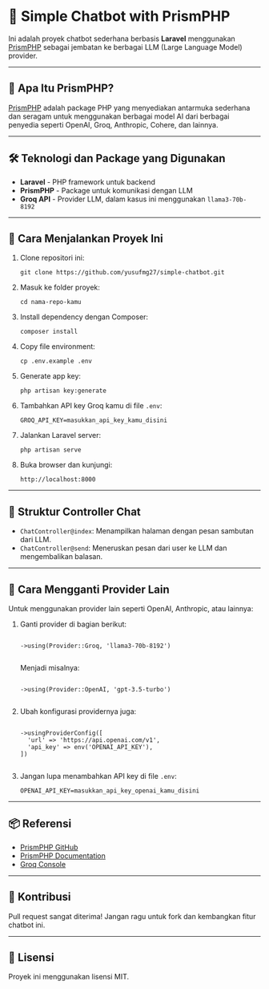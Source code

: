 <h1>🤖 Simple Chatbot with PrismPHP</h1>

<p>
  Ini adalah proyek chatbot sederhana berbasis <strong>Laravel</strong> menggunakan <a href="https://github.com/prism-php/prism" target="_blank">PrismPHP</a> sebagai jembatan ke berbagai LLM (Large Language Model) provider.
</p>

<hr>

<h2>🧠 Apa Itu PrismPHP?</h2>
<p>
  <a href="https://github.com/prism-php/prism" target="_blank">PrismPHP</a> adalah package PHP yang menyediakan antarmuka sederhana dan seragam untuk menggunakan berbagai model AI dari berbagai penyedia seperti OpenAI, Groq, Anthropic, Cohere, dan lainnya.
</p>

<hr>

<h2>🛠️ Teknologi dan Package yang Digunakan</h2>
<ul>
  <li><strong>Laravel</strong> - PHP framework untuk backend</li>
  <li><strong>PrismPHP</strong> - Package untuk komunikasi dengan LLM</li>
  <li><strong>Groq API</strong> - Provider LLM, dalam kasus ini menggunakan <code>llama3-70b-8192</code></li>
</ul>

<hr>

<h2>🚀 Cara Menjalankan Proyek Ini</h2>

<ol>
  <li>Clone repositori ini:
    <pre><code>git clone https://github.com/yusufmg27/simple-chatbot.git</code></pre>
  </li>
  <li>Masuk ke folder proyek:
    <pre><code>cd nama-repo-kamu</code></pre>
  </li>
  <li>Install dependency dengan Composer:
    <pre><code>composer install</code></pre>
  </li>
  <li>Copy file environment:
    <pre><code>cp .env.example .env</code></pre>
  </li>
  <li>Generate app key:
    <pre><code>php artisan key:generate</code></pre>
  </li>
  <li>Tambahkan API key Groq kamu di file <code>.env</code>:
    <pre><code>GROQ_API_KEY=masukkan_api_key_kamu_disini</code></pre>
  </li>
  <li>Jalankan Laravel server:
    <pre><code>php artisan serve</code></pre>
  </li>
  <li>Buka browser dan kunjungi:
    <pre><code>http://localhost:8000</code></pre>
  </li>
</ol>

<hr>

<h2>💬 Struktur Controller Chat</h2>

<ul>
  <li><code>ChatController@index</code>: Menampilkan halaman dengan pesan sambutan dari LLM.</li>
  <li><code>ChatController@send</code>: Meneruskan pesan dari user ke LLM dan mengembalikan balasan.</li>
</ul>

<hr>

<h2>🔁 Cara Mengganti Provider Lain</h2>

<p>Untuk menggunakan provider lain seperti OpenAI, Anthropic, atau lainnya:</p>

<ol>
  <li>Ganti provider di bagian berikut:
    <pre><code>
->using(Provider::Groq, 'llama3-70b-8192')
    </code></pre>
    Menjadi misalnya:
    <pre><code>
->using(Provider::OpenAI, 'gpt-3.5-turbo')
    </code></pre>
  </li>

  <li>Ubah konfigurasi providernya juga:
    <pre><code>
->usingProviderConfig([
  'url' => 'https://api.openai.com/v1',
  'api_key' => env('OPENAI_API_KEY'),
])
    </code></pre>
  </li>

  <li>Jangan lupa menambahkan API key di file <code>.env</code>:
    <pre><code>OPENAI_API_KEY=masukkan_api_key_openai_kamu_disini</code></pre>
  </li>
</ol>

<hr>

<h2>📦 Referensi</h2>
<ul>
  <li><a href="https://github.com/prism-php/prism" target="_blank">PrismPHP GitHub</a></li>
  <li><a href="https://prismphp.com/getting-started/introduction.html" target="_blank">PrismPHP Documentation</a></li>
  <li><a href="https://console.groq.com/" target="_blank">Groq Console</a></li>
</ul>

<hr>

<h2>🤝 Kontribusi</h2>
<p>
  Pull request sangat diterima! Jangan ragu untuk fork dan kembangkan fitur chatbot ini.
</p>

<hr>

<h2>📄 Lisensi</h2>
<p>Proyek ini menggunakan lisensi MIT.</p>
